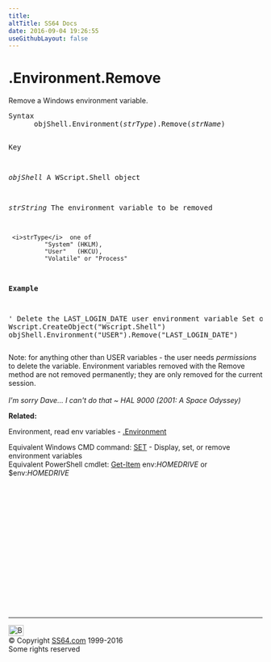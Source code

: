 ```yaml
---
title:
altTitle: SS64 Docs
date: 2016-09-04 19:26:55
useGithubLayout: false
---
```

<!-- #BeginLibraryItem "/Library/head_vb.lbi" --><!-- #EndLibraryItem --><h1>.Environment.Remove</h1> 
<p>Remove a Windows environment variable.</p>
<pre>Syntax 
      objShell.Environment(<i>strType</i>).Remove(<i>strName</i>)

Key

   <i>objShell</i>    A WScript.Shell object

   <i>strString</i>   The environment variable 
               to be removed

     <i>strType</i>  one of
              "System" (HKLM),
              "User"   (HKCU),
              "Volatile" or "Process"

<b>Example</b>

' Delete the LAST_LOGIN_DATE user environment variable
Set objShell = Wscript.CreateObject("Wscript.Shell")
objShell.Environment("USER").Remove("LAST_LOGIN_DATE") 
</pre>
<p>Note: for anything other than USER variables - the user needs <i>permissions</i> to delete the variable. Environment variables removed with the Remove method are not removed permanently; they are only removed for the current session. 
<br>
<br>
<i class="quote">I'm sorry Dave... I can't do that ~ HAL 9000 (2001: A Space Odyssey)</i></p>
<p><b>Related:</b></p>
<p>  Environment, read env variables - <a href="env.html">.Environment</a><br>

Equivalent Windows  CMD command:
  <a href="../nt/set.html">SET</a> - Display, set, or remove  environment 
variables<br>
Equivalent PowerShell cmdlet: <a href="../ps/get-item.html">Get-Item</a> <span class="code">env:<i>HOMEDRIVE</i></span> or <span class="code">$env:<i>HOMEDRIVE</i></span></p><!-- #BeginLibraryItem "/Library/foot_vb.lbi" --><p>
<!-- VB300 -->
<ins class="adsbygoogle" style="display:inline-block;width:300px;height:250px" data-ad-client="ca-pub-6140977852749469" data-ad-slot="1683739502"></ins>
<script>
(adsbygoogle = window.adsbygoogle || []).push({});
</script></p>
<hr>
<div id="bl" class="footer"><a href="envrm.html#"><img src="../images/top.png" width="30" height="22" alt="Back to the Top"></a></div>
<div id="br" class="footer, tagline">© Copyright <a href="../index.html">SS64.com</a> 1999-2016<br>
Some rights reserved</div><!-- #EndLibraryItem -->

